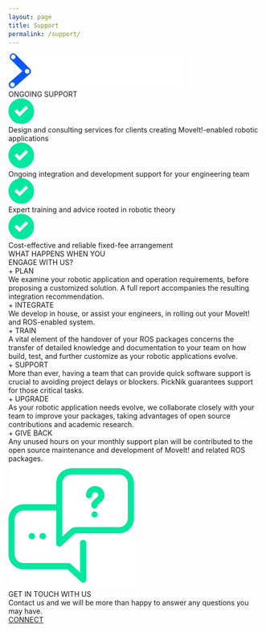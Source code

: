 ```yaml
---
layout: page
title: Support
permalink: /support/
---
```

<div class="sppHero">
    <div class="sppWrap">
        <div class="sppHeroTitle"> <img id="moveit-logo-black" src="../assets/images/moveit-logo-black-2.png"> </div>
        <div class="sppHeroSubTitle">ONGOING SUPPORT</div>
        <div class="sppLine"></div>
        <div class="sppRow">
            <div class="sppCol1"><img class="sppArrow" src="../assets/images/support-check.png"></div>
            <div class="sppCol2">
                <div class="sppText">Design and consulting services for clients creating MoveIt!-enabled robotic applications</div>
                <div class="margspp"></div>
            </div>
        </div>
        <div class="sppRow">
            <div class="sppCol1"><img class="sppArrow" src="../assets/images/support-check.png"></div>
            <div class="sppCol2">
                <div class="sppText">Ongoing integration and development support for your engineering team</div>
                <div class="margspp"></div>
            </div>
        </div>
        <div class="sppRow">
            <div class="sppCol1"><img class="sppArrow" src="../assets/images/support-check.png"></div>
            <div class="sppCol2">
                <div class="sppText">Expert training and advice rooted in robotic theory</div>
            </div>
        </div>
        <div class="sppRow">
            <div class="sppCol1"><img class="sppArrow" src="../assets/images/support-check.png"></div>
            <div class="sppCol2">
                <div class="sppText">Cost-effective and reliable fixed-fee arrangement</div>
            </div>
        </div>
    </div>
</div>
<div class="sppEngage">
    <div class="sppEngageWrap">
        <div class="sppEngageTitle">WHAT HAPPENS WHEN YOU
            <BR>ENGAGE WITH US?</div>
        <div class="line"></div>
        <div class="sppEngageRow">
            <div class="sppEngageCol1">
                <div class="sppEngageSubTitle">+ PLAN</div>
                <div class="sppEngageSubText">We examine your robotic application and operation requirements, before proposing a customized solution. A full report accompanies the resulting integration recommendation.</div>
            </div>
            <div class="sppEngageCol2">
                <div class="sppEngageSubTitle">+ INTEGRATE</div>
                <div class="sppEngageSubText">We develop in house, or assist your engineers, in rolling out your MoveIt! and ROS-enabled system.</div>
            </div>
        </div>
        <div class="sppEngageRow1">
            <div class="sppEngageCol1">
                <div class="sppEngageSubTitle">+ TRAIN</div>
                <div class="sppEngageSubText">A vital element of the handover of your ROS packages concerns the transfer of detailed knowledge and documentation to your team on how build, test, and further customize as your robotic applications evolve.</div>
            </div>
            <div class="sppEngageCol2">
                <div class="sppEngageSubTitle">+ SUPPORT</div>
                <div class="sppEngageSubText">More than ever, having a team that can provide quick software support is crucial to avoiding project delays or blockers. PickNik guarantees support for those critical tasks.</div>
            </div>
        </div>
        <div class="sppEngageRow1">
            <div class="sppEngageCol1">
                <div class="sppEngageSubTitle">+ UPGRADE</div>
                <div class="sppEngageSubText">As your robotic application needs evolve, we collaborate closely with your team to improve your packages, taking advantages of open source contributions and academic research.</div>
            </div>
            <div class="sppEngageCol2">
                <div class="sppEngageSubTitle">+ GIVE BACK</div>
                <div class="sppEngageSubText">Any unused hours on your monthly support plan will be contributed to the open source maintenance and development of MoveIt! and related ROS packages.</div>
            </div>
        </div>
    </div>
</div>
<div class="ctaSupport">
    <img src="../assets/images/cta-support.png" class="ctaIcon">
    <div class="ctaText">GET IN TOUCH WITH US</div>
    <div class="ctaSubText">Contact us and we will be more than happy to answer any questions you may have.</div>
    <a href="{{site.baseurl}}/connect">
        <div class="ctaButton">CONNECT</div>
    </a>
</div>
